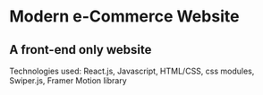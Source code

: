 # Modern e-Commerce Website

## A front-end only website 

Technologies used: React.js, Javascript, HTML/CSS, css modules, Swiper.js, Framer Motion library
